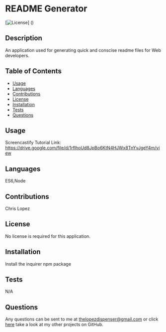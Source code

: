 # README Generator
  [![License]()]
  ()

  ## Description
  An application used for generating quick and conscise readme files for Web developers.

  ## Table of Contents
  * [Usage](#usage)
  * [Languages](#languages)
  * [Contributions](#contributions)
  * [License](#license)
  * [Installation](#installation)
  * [Tests](#tests)
  * [Questions](#questions)
  ## Usage
  Screencastify Tutorial Link:
  https://drive.google.com/file/d/1rflhoUd8JpBo6KtN4HJWx8TnYvJgeY4m/view
  ## Languages
  ES6,Node
  ## Contributions
  Chris Lopez
  ## License
  No license is required for this application.
  ## Installation
  Install the inquirer npm package
  ## Tests
  N/A
  
  ## Questions
  Any questions can be sent to me at [thelopezdispenser@gmail.com](mailto"thelopezdispenser@gmail.com)
  or click [here](https://github.com/Chris-L985/) take a look at my other projects on GitHub.
